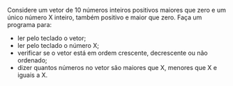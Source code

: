 Considere um vetor de 10 números inteiros positivos maiores que zero e um único número X inteiro, também positivo e maior que zero. Faça um programa para:

- ler pelo teclado o vetor;
- ler pelo teclado o número X;
- verificar se o vetor está em ordem crescente, decrescente ou não ordenado;
- dizer quantos números no vetor são maiores que X, menores que X e iguais a X.